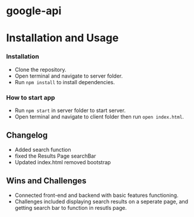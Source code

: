 
# google-api

# Installation and Usage

### Installation 

* Clone the repository.
* Open terminal and navigate to server folder.
* Run `npm install` to install dependencies.


### How to start app

* Run `npm start` in server folder to start server.
* Open terminal and navigate to client folder then run `open index.html`.


## Changelog

* Added search function
* fixed the Results Page searchBar
* Updated index.html removed bootstrap



## Wins and Challenges

* Connected front-end and backend with basic features functioning.
* Challenges included displaying search results on a seperate page, and getting search bar to function in resutls page.

